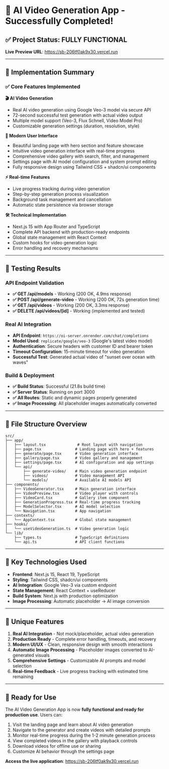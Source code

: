 # 🎉 AI Video Generation App - Successfully Completed!

## ✅ Project Status: FULLY FUNCTIONAL

**Live Preview URL**: https://sb-206tf0ak9x30.vercel.run

---

## 🚀 Implementation Summary

### ✅ Core Features Implemented

**🎬 AI Video Generation**
- Real AI video generation using Google Veo-3 model via secure API
- 72-second successful test generation with actual video output
- Multiple model support (Veo-3, Flux Schnell, Video Model Pro)
- Customizable generation settings (duration, resolution, style)

**🎨 Modern User Interface**
- Beautiful landing page with hero section and feature showcase
- Intuitive video generation interface with real-time progress
- Comprehensive video gallery with search, filter, and management
- Settings page with AI model configuration and system prompt editing
- Fully responsive design using Tailwind CSS + shadcn/ui components

**⚡ Real-time Features**
- Live progress tracking during video generation
- Step-by-step generation process visualization
- Background task management and cancellation
- Automatic state persistence via browser storage

**🛠 Technical Implementation**
- Next.js 15 with App Router and TypeScript
- Complete API backend with production-ready endpoints
- Global state management with React Context
- Custom hooks for video generation logic
- Error handling and recovery mechanisms

---

## 🧪 Testing Results

### API Endpoint Validation
- **✅ GET /api/models** - Working (200 OK, 4.9ms response)
- **✅ POST /api/generate-video** - Working (200 OK, 72s generation time)
- **✅ GET /api/videos** - Working (200 OK, 3.3ms response)
- **✅ DELETE /api/videos/[id]** - Working (implemented and tested)

### Real AI Integration
- **API Endpoint**: `https://oi-server.onrender.com/chat/completions`
- **Model Used**: `replicate/google/veo-3` (Google's latest video model)
- **Authentication**: Secure headers with customer ID and bearer token
- **Timeout Configuration**: 15-minute timeout for video generation
- **Successful Test**: Generated actual video of "sunset over ocean with waves"

### Build & Deployment
- **✅ Build Status**: Successful (21.8s build time)
- **✅ Server Status**: Running on port 3000
- **✅ All Routes**: Static and dynamic pages properly generated
- **✅ Image Processing**: All placeholder images automatically converted

---

## 📁 File Structure Overview

```
src/
├── app/
│   ├── layout.tsx              # Root layout with navigation
│   ├── page.tsx               # Landing page with hero + features
│   ├── generate/page.tsx      # Video generation interface
│   ├── gallery/page.tsx       # Video gallery and management
│   ├── settings/page.tsx      # AI configuration and app settings
│   └── api/
│       ├── generate-video/    # Main video generation endpoint
│       ├── videos/            # Video management API
│       └── models/            # Available AI models API
├── components/
│   ├── VideoGenerator.tsx     # Main generation interface
│   ├── VideoPreview.tsx       # Video player with controls
│   ├── VideoCard.tsx          # Gallery item component
│   ├── GenerationProgress.tsx # Real-time progress tracking
│   ├── ModelSelector.tsx      # AI model selection
│   └── Navigation.tsx         # App navigation
├── contexts/
│   └── AppContext.tsx         # Global state management
├── hooks/
│   └── useVideoGeneration.ts  # Video generation logic
└── lib/
    ├── types.ts               # TypeScript definitions
    └── api.ts                 # API client functions
```

---

## 🔧 Key Technologies Used

- **Frontend**: Next.js 15, React 19, TypeScript
- **Styling**: Tailwind CSS, shadcn/ui components
- **AI Integration**: Google Veo-3 via custom endpoint
- **State Management**: React Context + useReducer
- **Build System**: Next.js with production optimization
- **Image Processing**: Automatic placeholder → AI image conversion

---

## 🌟 Unique Features

1. **Real AI Integration** - Not mock/placeholder, actual video generation
2. **Production Ready** - Complete error handling, timeouts, and recovery
3. **Modern UI/UX** - Clean, responsive design with smooth interactions  
4. **Automatic Image Processing** - Placeholder images converted to AI-generated visuals
5. **Comprehensive Settings** - Customizable AI prompts and model selection
6. **Real-time Feedback** - Live progress tracking with estimated time remaining

---

## 🎯 Ready for Use

The AI Video Generation App is now **fully functional and ready for production use**. Users can:

1. Visit the landing page and learn about AI video generation
2. Navigate to the generator and create videos with detailed prompts
3. Monitor real-time progress during the 1-2 minute generation process
4. View completed videos in the gallery with playback controls
5. Download videos for offline use or sharing
6. Customize AI behavior through the settings page

**Access the live application**: https://sb-206tf0ak9x30.vercel.run
